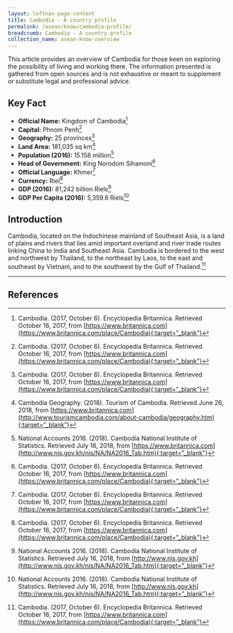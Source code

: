 ```yaml
---
layout: leftnav-page-content
title: Cambodia - A country profile
permalink: /asean/know/cambodia-profile/
breadcrumb: Cambodia - A country profile
collection_name: asean-know-overview
---
```


This article provides an overview of Cambodia for those keen on exploring the possibility of living and working there. The information presented is gathered from open sources and is not exhaustive or meant to supplement or substitute legal and professional advice.

## **Key Fact**

- **Official Name:** Kingdom of Cambodia[^1]
- **Capital:** Phnom Penh[^2]
- **Geography:** 25 provinces[^3]
- **Land Area:**  181,035 sq km[^4]
- **Population (2016):** 15.158 million[^5]
- **Head of Government:** King Norodom Sihamoni[^6]
- **Official Language:** Khmer[^7]
- **Currency:** Riel[^8]
- **GDP (2016):** 81,242 billion Riels[^9]
- **GDP Per Capita (2016):** 5,359.6 Riels[^10]

## **Introduction**

Cambodia, located on the Indochinese mainland of Southeast Asia, is a land of plains and rivers that lies amid important overland and river trade routes linking China to India and Southeast Asia. Cambodia is bordered to the west and northwest by Thailand, to the northeast by Laos, to the east and southeast by Vietnam, and to the southwest by the Gulf of Thailand.[^11]


---
## **References**

[^1]: Cambodia. (2017, October 6). Encyclopedia Britannica. Retrieved October 16, 2017, from [https://www.britannica.com](https://www.britannica.com/place/Cambodia){:target=”_blank”}

[^2]: Cambodia. (2017, October 6). Encyclopedia Britannica. Retrieved October 16, 2017, from [https://www.britannica.com](https://www.britannica.com/place/Cambodia){:target=”_blank”}

[^3]: Cambodia. (2017, October 6). Encyclopedia Britannica. Retrieved October 16, 2017, from [https://www.britannica.com](https://www.britannica.com/place/Cambodia){:target=”_blank”}

[^4]: Cambodia Geography. (2018). Tourism of Cambodia. Retrieved June 26, 2018, from [https://www.britannica.com](http://www.tourismcambodia.com/about-cambodia/geography.htm){:target=”_blank”}

[^5]: National Accounts 2016. (2018). Cambodia National Institute of Statistics. Retrieved July 16, 2018, from [https://www.britannica.com](http://www.nis.gov.kh/nis/NA/NA2016_Tab.htm){:target=”_blank”}

[^6]: Cambodia. (2017, October 6). Encyclopedia Britannica. Retrieved October 16, 2017, from [https://www.britannica.com](https://www.britannica.com/place/Cambodia){:target=”_blank”}

[^7]: Cambodia. (2017, October 6). Encyclopedia Britannica. Retrieved October 16, 2017, from [https://www.britannica.com](https://www.britannica.com/place/Cambodia){:target=”_blank”}

[^8]: Cambodia. (2017, October 6). Encyclopedia Britannica. Retrieved October 16, 2017, from [https://www.britannica.com](https://www.britannica.com/place/Cambodia){:target=”_blank”}

[^9]: National Accounts 2016. (2018). Cambodia National Institute of Statistics. Retrieved July 16, 2018, from [http://www.nis.gov.kh](http://www.nis.gov.kh/nis/NA/NA2016_Tab.htm){:target=”_blank”}

[^10]: National Accounts 2016. (2018). Cambodia National Institute of Statistics. Retrieved July 16, 2018, from [http://www.nis.gov.kh](http://www.nis.gov.kh/nis/NA/NA2016_Tab.htm){:target=”_blank”}

[^11]: Cambodia. (2017, October 6). Encyclopedia Britannica. Retrieved October 16, 2017, from [https://www.britannica.com](https://www.britannica.com/place/Cambodia){:target=”_blank”}